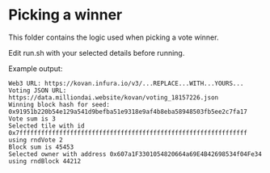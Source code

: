 # Picking a winner

This folder contains the logic used when picking a vote winner.

Edit run.sh with your selected details before running.

Example output:

```
Web3 URL: https://kovan.infura.io/v3/...REPLACE...WITH...YOURS...
Voting JSON URL: https://data.milliondai.website/kovan/voting_18157226.json
Winning block hash for seed: 0x91951b220b54e129a541d9befba51e9318e9af4b8eba58948503fb5ee2c7fa17
Vote sum is 3
Selected tile with id 0x7fffffffffffffffffffffffffffffffffffffffffffffffffffffffffffffff using rndVote 2
Block sum is 45453
Selected owner with address 0x607a1F3301054820664a69E4B42698534f04Fe34 using rndBlock 44212
```
